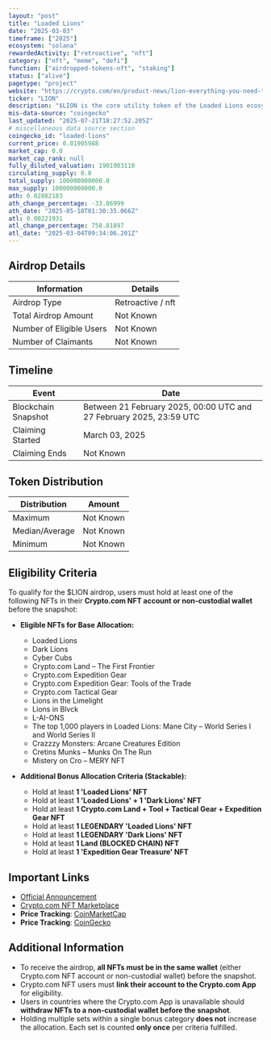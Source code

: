 ```yaml
---
layout: "post"
title: "Loaded Lions"
date: "2025-03-03"
timeframe: ["2025"]
ecosystem: "solana"
rewardedActivity: ["retroactive", "nft"]
category: ["nft", "meme", "defi"]
function: ["airdropped-tokens-nft", "staking"]
status: ["alive"]
pagetype: "project"
website: "https://crypto.com/en/product-news/lion-everything-you-need-to-know"
ticker: "LION"
description: "$LION is the core utility token of the Loaded Lions ecosystem, unlocking new opportunities and engagement for holders. It will be used for ecosystem activities, rewards, and more."
mis-data-source: "coingecko"
last_updated: "2025-07-21T18:27:52.205Z"
# miscellaneous data source section
coingecko_id: "loaded-lions"
current_price: 0.01905988
market_cap: 0.0
market_cap_rank: null
fully_diluted_valuation: 1901903110
circulating_supply: 0.0
total_supply: 100000000000.0
max_supply: 100000000000.0
ath: 0.02882183
ath_change_percentage: -33.86999
ath_date: "2025-05-10T01:30:35.066Z"
atl: 0.00221931
atl_change_percentage: 758.81897
atl_date: "2025-03-04T09:34:06.201Z"
---
```


## Airdrop Details

| Information              | Details           |
| ------------------------ | ----------------- |
| Airdrop Type             | Retroactive / nft |
| Total Airdrop Amount     | Not Known         |
| Number of Eligible Users | Not Known         |
| Number of Claimants      | Not Known         |

## Timeline

| Event               | Date                                                                |
| ------------------- | ------------------------------------------------------------------- |
| Blockchain Snapshot | Between 21 February 2025, 00:00 UTC and 27 February 2025, 23:59 UTC |
| Claiming Started    | March 03, 2025                                                      |
| Claiming Ends       | Not Known                                                           |

## Token Distribution

| Distribution   | Amount    |
| -------------- | --------- |
| Maximum        | Not Known |
| Median/Average | Not Known |
| Minimum        | Not Known |

## Eligibility Criteria

To qualify for the $LION airdrop, users must hold at least one of the following NFTs in their **Crypto.com NFT account or non-custodial wallet** before the snapshot:

- **Eligible NFTs for Base Allocation:**

  - Loaded Lions
  - Dark Lions
  - Cyber Cubs
  - Crypto.com Land – The First Frontier
  - Crypto.com Expedition Gear
  - Crypto.com Expedition Gear: Tools of the Trade
  - Crypto.com Tactical Gear
  - Lions in the Limelight
  - Lions in Blvck
  - L-AI-ONS
  - The top 1,000 players in Loaded Lions: Mane City – World Series I and World Series II
  - Crazzzy Monsters: Arcane Creatures Edition
  - Cretins Munks – Munks On The Run
  - Mistery on Cro – MERY NFT

- **Additional Bonus Allocation Criteria (Stackable):**
  - Hold at least **1 'Loaded Lions' NFT**
  - Hold at least **1 'Loaded Lions' + 1 'Dark Lions' NFT**
  - Hold at least **1 Crypto.com Land + Tool + Tactical Gear + Expedition Gear NFT**
  - Hold at least **1 LEGENDARY 'Loaded Lions' NFT**
  - Hold at least **1 LEGENDARY 'Dark Lions' NFT**
  - Hold at least **1 Land (BLOCKED CHAIN) NFT**
  - Hold at least **1 'Expedition Gear Treasure' NFT**

## Important Links

- [Official Announcement](https://crypto.com/en/product-news/lion-everything-you-need-to-know)
- [Crypto.com NFT Marketplace](https://crypto.com/nft)
- **Price Tracking**: [CoinMarketCap](https://coinmarketcap.com/currencies/loaded-lions/)
- **Price Tracking**: [CoinGecko](https://www.coingecko.com/en/coins/loaded-lions/)

## Additional Information

- To receive the airdrop, **all NFTs must be in the same wallet** (either Crypto.com NFT account or non-custodial wallet) before the snapshot.
- Crypto.com NFT users must **link their account to the Crypto.com App** for eligibility.
- Users in countries where the Crypto.com App is unavailable should **withdraw NFTs to a non-custodial wallet before the snapshot**.
- Holding multiple sets within a single bonus category **does not** increase the allocation. Each set is counted **only once** per criteria fulfilled.